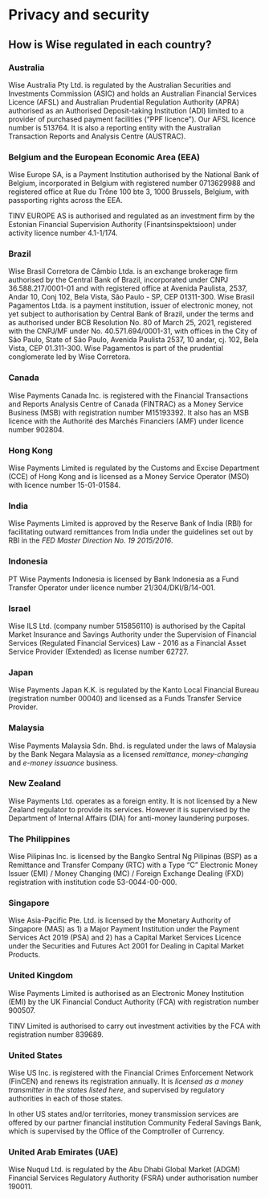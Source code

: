 # Privacy and security  
## How is Wise regulated in each country?  
### Australia

Wise Australia Pty Ltd. is regulated by the Australian Securities and Investments Commission (ASIC) and holds an Australian Financial Services Licence (AFSL) and Australian Prudential Regulation Authority (APRA) authorised as an Authorised Deposit-taking Institution (ADI) limited to a provider of purchased payment facilities (“PPF licence”). Our AFSL licence number is 513764. It is also a reporting entity with the Australian Transaction Reports and Analysis Centre (AUSTRAC).

### Belgium and the European Economic Area (EEA)

Wise Europe SA, is a Payment Institution authorised by the National Bank of Belgium, incorporated in Belgium with registered number 0713629988 and registered office at Rue du Trône 100 bte 3, 1000 Brussels, Belgium, with passporting rights across the EEA.

TINV EUROPE AS is authorised and regulated as an investment firm by the Estonian Financial Supervision Authority (Finantsinspektsioon) under activity licence number 4.1-1/174. 

### Brazil 

Wise Brasil Corretora de Câmbio Ltda. is an exchange brokerage firm authorised by the Central Bank of Brazil, incorporated under CNPJ 36.588.217/0001-01 and with registered office at Avenida Paulista, 2537, Andar 10, Conj 102, Bela Vista, São Paulo - SP, CEP 01311-300. Wise Brasil Pagamentos Ltda. is a payment institution, issuer of electronic money, not yet subject to authorisation by Central Bank of Brazil, under the terms and as authorised under BCB Resolution No. 80 of March 25, 2021, registered with the CNPJ/MF under No. 40.571.694/0001-31, with offices in the City of São Paulo, State of São Paulo, Avenida Paulista 2537, 10 andar, cj. 102, Bela Vista, CEP 01.311-300. Wise Pagamentos is part of the prudential conglomerate led by Wise Corretora.

### Canada

Wise Payments Canada Inc. is registered with the Financial Transactions and Reports Analysis Centre of Canada (FINTRAC) as a Money Service Business (MSB) with registration number M15193392. It also has an MSB licence with the Authorité des Marchés Financiers (AMF) under licence number 902804.

### Hong Kong

Wise Payments Limited is regulated by the Customs and Excise Department (CCE) of Hong Kong and is licensed as a Money Service Operator (MSO) with licence number 15-01-01584.

### India

Wise Payments Limited is approved by the Reserve Bank of India (RBI) for facilitating outward remittances from India under the guidelines set out by RBI in the _FED Master Direction No. 19 2015/2016_.

### Indonesia

PT Wise Payments Indonesia is licensed by Bank Indonesia as a Fund Transfer Operator under licence number 21/304/DKI/B/14-001. 

### Israel

Wise ILS Ltd. (company number 515856110) is authorised by the Capital Market Insurance and Savings Authority under the Supervision of Financial Services (Regulated Financial Services) Law - 2016 as a Financial Asset Service Provider (Extended) as license number 62727.

### Japan

Wise Payments Japan K.K. is regulated by the Kanto Local Financial Bureau (registration number 00040) and licensed as a Funds Transfer Service Provider.

### Malaysia

Wise Payments Malaysia Sdn. Bhd. is regulated under the laws of Malaysia by the Bank Negara Malaysia as a licensed _remittance, money-changing_ and _e-money issuance_ business. 

### New Zealand

Wise Payments Ltd. operates as a foreign entity. It is not licensed by a New Zealand regulator to provide its services. However it is supervised by the Department of Internal Affairs (DIA) for anti-money laundering purposes.

### The Philippines

Wise Pilipinas Inc. is licensed by the Bangko Sentral Ng Pilipinas (BSP) as a Remittance and Transfer Company (RTC) with a Type “C” Electronic Money Issuer (EMI) / Money Changing (MC) / Foreign Exchange Dealing (FXD) registration with institution code 53-0044-00-000.

### Singapore

Wise Asia-Pacific Pte. Ltd. is licensed by the Monetary Authority of Singapore (MAS) as 1) a Major Payment Institution under the Payment Services Act 2019 (PSA) and 2) has a Capital Market Services Licence under the Securities and Futures Act 2001 for Dealing in Capital Market Products.

### United Kingdom

Wise Payments Limited is authorised as an Electronic Money Institution (EMI) by the UK Financial Conduct Authority (FCA) with registration number 900507.

TINV Limited is authorised to carry out investment activities by the FCA with registration number 839689. 

### United States

Wise US Inc. is registered with the Financial Crimes Enforcement Network (FinCEN) and renews its registration annually. It is _licensed as a money transmitter in the states listed here_, and supervised by regulatory authorities in each of those states.

In other US states and/or territories, money transmission services are offered by our partner financial institution Community Federal Savings Bank, which is supervised by the Office of the Comptroller of Currency.

### United Arab Emirates (UAE)

Wise Nuqud Ltd. is regulated by the Abu Dhabi Global Market (ADGM) Financial Services Regulatory Authority (FSRA) under authorisation number 190011.